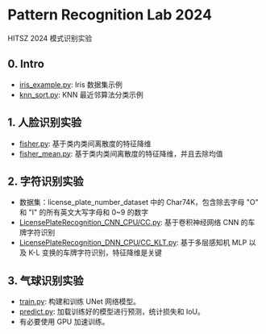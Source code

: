 # Pattern Recognition Lab 2024

HITSZ 2024 模式识别实验

## 0. Intro

- [iris_example.py](./0_intro/iris_example.py): Iris 数据集示例
- [knn_sort.py](./0_intro/knn_sort.py): KNN 最近邻算法分类示例

## 1. 人脸识别实验

- [fisher.py](./1_face_classification/fisher.py): 基于类内类间离散度的特征降维
- [fisher_mean.py](./1_face_classification/fisher_mean.py): 基于类内类间离散度的特征降维，并且去除均值

## 2. 字符识别实验

- 数据集：license_plate_number_dataset 中的 Char74K，包含除去字母 "O" 和 "I" 的所有英文大写字母和 0~9 的数字
- [LicensePlateRecognition_CNN_CPU/CC.py](/2_character_recognition/LicensePlateRecognition_CNN_CPU/CC.py): 基于卷积神经网络 CNN 的车牌字符识别
- [LicensePlateRecognition_DNN_CPU/CC_KLT.py](./2_character_recognition/LicensePlateRecognition_DNN_CPU/CC_KLT.py): 基于多层感知机 MLP 以及 K-L 变换的车牌字符识别，特征降维是关键

## 3. 气球识别实验

- [train.py](./3_ballon_recognition/train.py): 构建和训练 UNet 网络模型。
- [predict.py](./3_ballon_recognition/predict.py): 加载训练好的模型进行预测，统计损失和 IoU。
- 有必要使用 GPU 加速训练。
